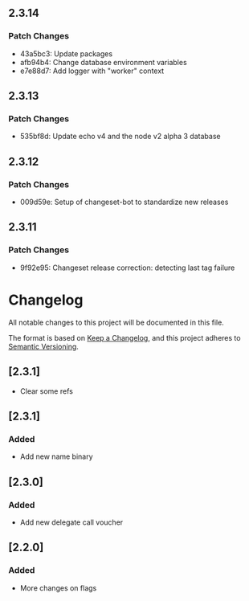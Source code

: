 <!-- markdownlint-disable MD024 -->

## 2.3.14

### Patch Changes

- 43a5bc3: Update packages
- afb94b4: Change database environment variables
- e7e88d7: Add logger with "worker" context

## 2.3.13

### Patch Changes

- 535bf8d: Update echo v4 and the node v2 alpha 3 database

## 2.3.12

### Patch Changes

- 009d59e: Setup of changeset-bot to standardize new releases

## 2.3.11

### Patch Changes

- 9f92e95: Changeset release correction: detecting last tag failure

# Changelog

All notable changes to this project will be documented in this file.

The format is based on [Keep a Changelog](https://keepachangelog.com/en/1.0.0/),
and this project adheres to [Semantic Versioning](https://semver.org/spec/v2.0.0.html).

## [2.3.1]

- Clear some refs

## [2.3.1]

### Added

- Add new name binary

## [2.3.0]

### Added

- Add new delegate call voucher

## [2.2.0]

### Added

- More changes on flags
